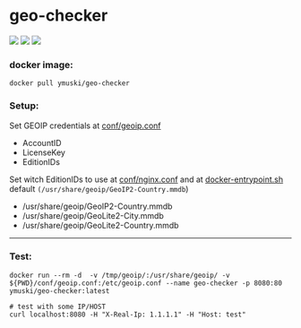 # geo-checker
[![](https://img.shields.io/docker/cloud/build/ymuski/geo-checker?style=flat-square)](https://hub.docker.com/r/ymuski/geo-checker)
[![](https://img.shields.io/docker/cloud/automated/ymuski/geo-checker?style=flat-square)](https://hub.docker.com/r/ymuski/geo-checker)
[![](https://img.shields.io/docker/pulls/ymuski/geo-checker?style=flat-square)](https://hub.docker.com/r/ymuski/geo-checker)

### docker image:
```shell
docker pull ymuski/geo-checker
```

### Setup:
Set GEOIP credentials at [conf/geoip.conf](conf/geoip.conf)
 - AccountID
 - LicenseKey
 - EditionIDs

 Set witch EditionIDs to use at [conf/nginx.conf](conf/nginx.conf) and at [docker-entrypoint.sh](docker-entrypoint.sh) default `(/usr/share/geoip/GeoIP2-Country.mmdb`)
  - /usr/share/geoip/GeoIP2-Country.mmdb
  - /usr/share/geoip/GeoLite2-City.mmdb
  - /usr/share/geoip/GeoLite2-Country.mmdb

---
### Test:
```shell
docker run --rm -d  -v /tmp/geoip/:/usr/share/geoip/ -v ${PWD}/conf/geoip.conf:/etc/geoip.conf --name geo-checker -p 8080:80 ymuski/geo-checker:latest

# test with some IP/HOST
curl localhost:8080 -H "X-Real-Ip: 1.1.1.1" -H "Host: test"
```
